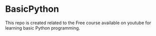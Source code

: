 # BasicPython
This repo is created related to the Free course available on youtube for learning basic Python programming.
